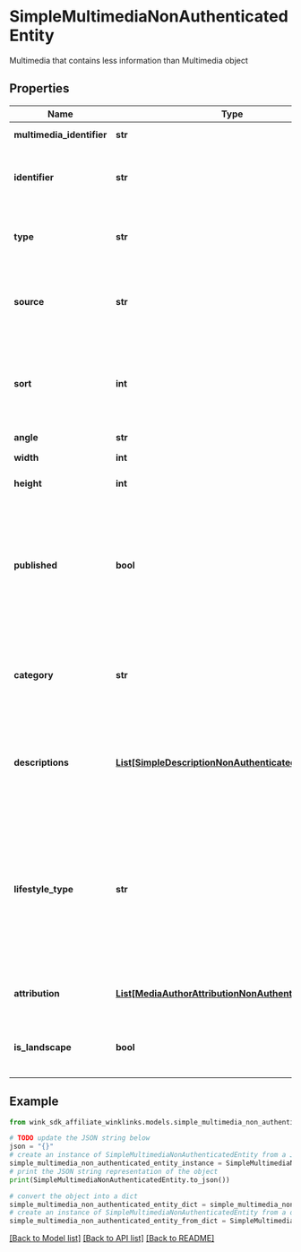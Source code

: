 # SimpleMultimediaNonAuthenticatedEntity

Multimedia that contains less information than Multimedia object

## Properties

Name | Type | Description | Notes
------------ | ------------- | ------------- | -------------
**multimedia_identifier** | **str** | Document identifier | 
**identifier** | **str** | Use this identifier to communicate with Cloudinary. | 
**type** | **str** | Whether Cloudinary media is a VIDEO or IMAGE. | 
**source** | **str** | Currently ONLY using Cloudinary to store all image / video assets. | [default to 'CLOUDINARY']
**sort** | **int** | Sort allows you to control how you want to sort this record in a list of media records. | [default to 999]
**angle** | **str** | Media angle | [optional] 
**width** | **int** | Media width in pixels. | 
**height** | **int** | Media height in pixels. | 
**published** | **bool** | Instead of deleting the media, choose to un-publish it instead for later re-use. Could be you keep seasonal images of the property. | [optional] [default to False]
**category** | **str** | Supported OTA specification &#x60;PIC&#x60; code. See [OTA geoname data](#operation/showAvailableCodesForCategory) | [optional] 
**descriptions** | [**List[SimpleDescriptionNonAuthenticatedEntity]**](SimpleDescriptionNonAuthenticatedEntity.md) | Localized media captions to give user some context about where this media was taken. | [optional] 
**lifestyle_type** | **str** | Associate this media with a specific lifestyle type. A user searching and filtering inventory based on lifestyles can be shown relevant media first. | [optional] 
**attribution** | [**List[MediaAuthorAttributionNonAuthenticatedEntity]**](MediaAuthorAttributionNonAuthenticatedEntity.md) | Whether image has attribution properties | [optional] 
**is_landscape** | **bool** | True if media width is greater or equal to height | [optional] 

## Example

```python
from wink_sdk_affiliate_winklinks.models.simple_multimedia_non_authenticated_entity import SimpleMultimediaNonAuthenticatedEntity

# TODO update the JSON string below
json = "{}"
# create an instance of SimpleMultimediaNonAuthenticatedEntity from a JSON string
simple_multimedia_non_authenticated_entity_instance = SimpleMultimediaNonAuthenticatedEntity.from_json(json)
# print the JSON string representation of the object
print(SimpleMultimediaNonAuthenticatedEntity.to_json())

# convert the object into a dict
simple_multimedia_non_authenticated_entity_dict = simple_multimedia_non_authenticated_entity_instance.to_dict()
# create an instance of SimpleMultimediaNonAuthenticatedEntity from a dict
simple_multimedia_non_authenticated_entity_from_dict = SimpleMultimediaNonAuthenticatedEntity.from_dict(simple_multimedia_non_authenticated_entity_dict)
```
[[Back to Model list]](../README.md#documentation-for-models) [[Back to API list]](../README.md#documentation-for-api-endpoints) [[Back to README]](../README.md)


